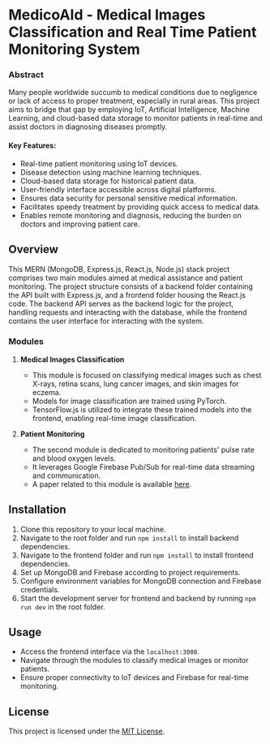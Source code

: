 # MedicoAId - Medical Images Classification and Real Time Patient Monitoring System
### Abstract

Many people worldwide succumb to medical conditions due to negligence or lack of access to proper treatment, especially in rural areas. This project aims to bridge that gap by employing IoT, Artificial Intelligence, Machine Learning, and cloud-based data storage to monitor patients in real-time and assist doctors in diagnosing diseases promptly.

#### Key Features:
- Real-time patient monitoring using IoT devices.
- Disease detection using machine learning techniques.
- Cloud-based data storage for historical patient data.
- User-friendly interface accessible across digital platforms.
- Ensures data security for personal sensitive medical information.
- Facilitates speedy treatment by providing quick access to medical data.
- Enables remote monitoring and diagnosis, reducing the burden on doctors and improving patient care.


## Overview

This MERN (MongoDB, Express.js, React.js, Node.js) stack project comprises two main modules aimed at medical assistance and patient monitoring. The project structure consists of a backend folder containing the API built with Express.js, and a frontend folder housing the React.js code. The backend API serves as the backend logic for the project, handling requests and interacting with the database, while the frontend contains the user interface for interacting with the system.

### Modules

1. **Medical Images Classification**
   - This module is focused on classifying medical images such as chest X-rays, retina scans, lung cancer images, and skin images for eczema. 
   - Models for image classification are trained using PyTorch.
   - TensorFlow.js is utilized to integrate these trained models into the frontend, enabling real-time image classification.

2. **Patient Monitoring**
   - The second module is dedicated to monitoring patients' pulse rate and blood oxygen levels.
   - It leverages Google Firebase Pub/Sub for real-time data streaming and communication.
   - A paper related to this module is available [here](https://www.taylorfrancis.com/chapters/edit/10.1201/9781003203926-15/blood-oxygen-level-pulse-rate-monitoring-using-iot-cloud-based-data-storage-latesh-malik-ameya-shahu-sohan-rathod-pranay-kuthe-prachi-patil).

## Installation

1. Clone this repository to your local machine.
2. Navigate to the root folder and run `npm install` to install backend dependencies.
3. Navigate to the frontend folder and run `npm install` to install frontend dependencies.
4. Set up MongoDB and Firebase according to project requirements.
5. Configure environment variables for MongoDB connection and Firebase credentials.
6. Start the development server for frontend and backend by running `npm run dev` in the root folder.

## Usage

- Access the frontend interface via the ```localhost:3000```.
- Navigate through the modules to classify medical images or monitor patients.
- Ensure proper connectivity to IoT devices and Firebase for real-time monitoring.

## License

This project is licensed under the [MIT License](LICENSE).


